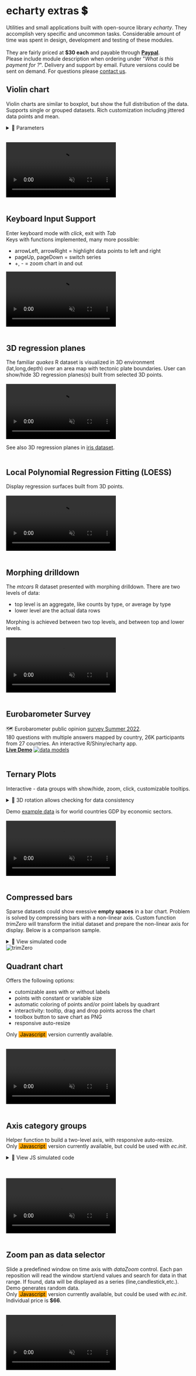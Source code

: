 # echarty extras 💲

Utilities and small applications built with open-source library _echarty_. They accomplish very specific and uncommon tasks.
Considerable amount of time was spent in design, development and testing of these modules.  
<br>
They are fairly priced at **$30 each** and payable through [**Paypal**](https://www.paypal.com/paypalme/helgasoft).  
Please include module description when ordering under "_What is this payment for ?_". Delivery and support by email. Future versions could be sent on demand. For questions please [contact us](mailto:contact@helgasoft.com?subject=echarty.extras).

<div style="display:none;"> 
https://helgasoft.com/#contact-section
</div>

## Violin chart  
 
Violin charts are similar to boxplot, but show the full distribution of the data. Supports single or grouped datasets. Rich customization including jittered data points and mean.  
<details><summary>🔻 Parameters</summary>  

- <strong>df</strong> data.frame with X,Y values (required)
- <strong>cvalue</strong> name of values column (required)
- <strong>cname</strong> optional name of names(categories) column
- <strong>vertical</strong> boolean for vertical(default) or horizontal layout
- <strong>lineWidth</strong> width of the contour line, default 3
- <strong>wcoeff</strong> width coefficient for each violin, default is 0.45
- <strong>jitter</strong> value (>=0) of parameter _amount_ in jitter, default NULL(no jittered points)
- <strong>j.*</strong> optional jitter points parameters like j.symbolSize
- <strong>d.*</strong> optional density parameters like d.adjust,d.cut,etc. d.n default is 64
- <strong>m.*</strong> optional mean point parameters like m.symbol,m.symbolSize,etc. If missing, mean is not shown.
- <strong>...</strong> optional attributes for the violin contour series
- <strong>returns</strong> a named list of xAxis, yAxis and series. Series are: _custom_ for violin, optional _scatter_ for jitter and mean.
</details>  
<br />

<video id="vidshp" preload="auto" 
   src="img/violin.mp4" type="video/mp4" muted="muted" controls>
   Your browser does not support the video tag.
</video>
<br /><br />

## Keyboard Input Support

Enter keyboard mode with _click_, exit with _Tab_  
Keys with functions implemented, many more possible:  
- arrowLeft, arrowRight = highlight data points to left and right
- pageUp, pageDown = switch series
- +, - =  zoom chart in and out

<video id="keys" preload="auto" 
   src="img/keys.mp4" type="video/mp4" muted="muted" controls>
   Your browser does not support the video tag.
</video>
<br /><br />

## 3D regression planes

The familiar _quakes_ R dataset is visualized in 3D environment (lat,long,depth) over an area map with tectonic plate boundaries. 
User can show/hide 3D regression planes(s) built from selected 3D points.  
<br />
<video id="regres" preload="auto" 
   src="img/quake.mp4" type="video/mp4" muted="muted" controls>
   Your browser does not support the video tag.
</video>

See also 3D regression planes in [iris dataset](img/iris3d.mp4).
<br /><br />

## Local Polynomial Regression Fitting (LOESS)

Display regression surfaces built from 3D points.  
<br />
<video id="loess" preload="auto" 
   src="img/loessSurf.mp4" type="video/mp4" muted="muted" controls>
   Your browser does not support the video tag.
</video>
<br /><br />

## Morphing drilldown

The _mtcars_ R dataset presented with morphing drilldown. There are two levels of data:
- top level is an aggregate, like counts by type, or average by type
- lower level are the actual data rows

Morphing is achieved between two top levels, and between top and lower levels.  
<br />
<video id="morph" preload="auto" 
   src="img/morph.cars.mp4" type="video/mp4" muted="muted" controls>
   Your browser does not support the video tag.
</video>
<br />
<br />

## Eurobarometer Survey

🗺️ Eurobarometer public opinion [survey Summer 2022](https://europa.eu/eurobarometer/surveys/detail/2693).  
180 questions with multiple answers mapped by country, 26K participants from 27 countries.
An interactive R/Shiny/echarty app.  
[**Live Demo**](https://helgalabs.shinyapps.io/eurobarometer)
<a href='https://helgalabs.shinyapps.io/eurobarometer' target=_blank> <img src='img/cb-eubaro.png' alt='data models' /></a>
<br><br>

<a id='ternary'></a>

## Ternary Plots

Interactive - data groups with show/hide, zoom, click, customizable tooltips.  
<details><summary>🔻 3D rotation allows checking for data consistency</summary>  

The plot depicts the ratios of the three variables as positions in an equilateral triangle. In the example, the three values are sector percentages of a country's GDP. Their sum should be 100%, but some data may be inaccurate. So by rotating the chart in 3D we could easily find those incomplete data points, for example Belize: 9.7% +13.8% +62.2% = 85.7%
</details>  

Demo [example data](https://gist.githubusercontent.com/toja/811f0ddc765c59c26de544fd0e0ba46f/raw/eef11e930f6c05700faca47711b173f795a84181/sectors.csv) is for world countries GDP by economic sectors.
<br /><br />
<video id="vternary" preload="auto" 
   src="img/ternary.mp4" type="video/mp4" muted="muted" controls>
   Your browser does not support the video tag.
</video>
<br/><br/>

<a id='trimZero'></a>

## Compressed bars

Sparse datasets could show exessive **empty spaces** in a bar chart. Problem is solved by compressing bars with a non-linear axis. Custom function _trimZero_ will transform the initial dataset and prepare the non-linear axis for display. Below is a comparison sample.
<details><summary>🔻 View simulated code</summary> 

```r
tmp <- "
A, B, C,D
10,10,0,0
0, 7, 8,0
6, 9, 7,6"
df <- read.csv(text=tmp, header=T)

tz <- trimZero(df)
ec.init(
  dataset= tz$dataset, 
  xAxis= tz$xAxis,
  series= list(list(type= 'bar', encode= list(x= 'x', y= 'value') )),
  visualMap= list(
    type= 'piecewise', top= 10, right= 10,
    categories= tz$vmCat,
    inRange= list(color= c('blue','green','gold'))
  )
)
```
</details>  
<img src='img/trimZero.png' alt='trimZero' />

<a id='quadrant'></a>

## Quadrant chart

Offers the following options:

- cutomizable axes with or without labels
- points with constant or variable size
- automatic coloring of points and/or point labels by quadrant
- interactivity: tooltip, drag and drop points across the chart
- toolbox button to save chart as PNG
- responsive auto-resize

Only <span style="color:black; background:orange">&nbsp;Javascript&nbsp;</span> version currently available.

<br /> 
<video id="vquadrant" preload="auto" 
   src="img/quadrant.mp4" type="video/mp4" muted="muted" controls>
   Your browser does not support the video tag.
</video>
<br><br>

<a id='axisGroups'></a>

## Axis category groups

Helper function to build a two-level axis, with responsive auto-resize.  
Only <span style="color:black; background:orange">&nbsp;Javascript&nbsp;</span> version currently available, but could be used with _ec.init_.
<details><summary>🔻 View JS simulated code</summary> 

```js
function grax(dd, vv, ll, gg){...}
dset = [
  ['value', 'name', 'group', 'col'],
  [5, 'apple','fruits','red'],
  [20,'orange','fruits','blue'],
  [36,'kiwi','fruits','red'],
  [28,'carrot','vegetables','green'],
  [22,'lettuce','vegetables',], 
  [20,'cabbage','vegetables',],
  [18,'celery','vegetables',null]
];
out = grax(dset, 'value', 'name', 'group')

out.series.find(o => o.type==='bar').itemStyle = {
  color: (v) => { gr= v.value[2]; return gr=='fruits' ? '#482878' : '#1F9E89'; }
}

option = {
  dataset: out.dset, 
  series: out.series,
  xAxis: out.axis,
  yAxis: { name: 'val' },
  tooltip: { formatter: (p) => {return 'y=' + p.data[0]; } }
};
```
</details>

<br> <br>
<video id="axgrp" preload="auto" 
   src="img/barGroups.mp4" type="video/mp4" muted="muted" controls>
   Your browser does not support the video tag.
</video>
<br><br>

<a id='zpan'></a>

## Zoom pan as data selector

Slide a predefined window on time axis with _dataZoom_ control. Each pan reposition will read the window start/end values and search for data in that range. If found, data will be displayed as a series (line,candlestick,etc.). Demo generates random data.  
Only <span style="color:black; background:orange">&nbsp;Javascript&nbsp;</span> version currently available, but could be used with _ec.init_. Individual price is <b>$66</b>.

<br /> 
<video id="zpan" preload="auto" 
   src="img/zpan.mp4" type="video/mp4" muted="muted" controls>
   Your browser does not support the video tag.
</video>
<br />
&nbsp; <br />&nbsp; <br />

<!--
## Panoramas and maps  

Leaflet map with POI markers. Clicking on a marker switches to an interactive custom 360° panorama of the location. Each pano could also have POI as clickable hyperlinks inside.  
video  ech.tmp.R
-->

